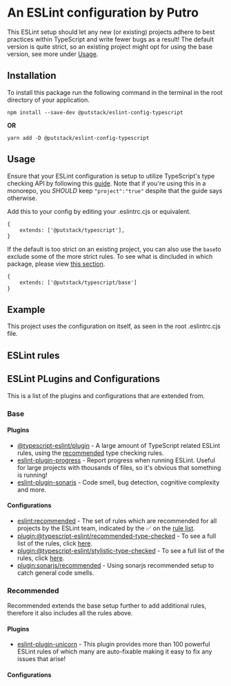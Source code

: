 # An ESLint configuration by Putro

This ESLint setup should let any new (or existing) projects adhere to best practices within TypeScript and write fewer bugs as a result!
The default version is quite strict, so an existing project might opt for using the base version, see more under [Usage](#Usage).

## Installation

To install this package run the following command in the terminal in the root directory of your application.

```
npm install --save-dev @putstack/eslint-config-typescript
```

**OR**

```
yarn add -D @putstack/eslint-config-typescript
```

## Usage

Ensure that your ESLint configuration is setup to utilize TypeScript's type checking API by following this [guide](https://typescript-eslint.io/linting/typed-linting). Note that if you're using this in a monorepo, you _SHOULD_ keep `"project":"true"` despite that the guide says otherwise.

Add this to your config by editing your .eslintrc.cjs or equivalent.

```
{
    extends: ['@putstack/typescript'],
}
```

If the default is too strict on an existing project, you can also use the `base`to exclude some of the more strict rules.
To see what is dincluded in which package, please view [this section](#eslint-plugins-and-configurations).

```
{
    extends: ['@putstack/typescript/base']
}
```

## Example

This project uses the configuration on itself, as seen in the root .eslintrc.cjs file.

## ESLint rules

## ESLint PLugins and Configurations

This is a list of the plugins and configurations that are extended from.

### Base

#### Plugins

- [@typescript-eslint/plugin](https://github.com/typescript-eslint/typescript-eslint/tree/main/packages/eslint-plugin) - A large amount of TypeScript related ESLint rules, using the [recommended](https://typescript-eslint.io/linting/configs#projects-with-type-checking) type checking rules.
- [eslint-plugin-progress](https://github.com/taskworld/eslint-plugin-progress) - Report progress when running ESLint. Useful for large projects with thousands of files, so it's obvious that something is running!
- [eslint-plugin-sonarjs](https://github.com/SonarSource/eslint-plugin-sonarjs) - Code smell, bug detection, cognitive complexity and more.

#### Configurations

- [eslint:recommended](https://eslint.org/docs/latest/rules/) - The set of rules which are recommended for all projects by the ESLint team, indicated by the ✅ on the [rule list](https://eslint.org/docs/latest/rules/).
- [plugin:@typescript-eslint/recommended-type-checked](https://typescript-eslint.io/linting/configs#recommended-type-checked) - To see a full list of the rules, click [here](https://github.com/typescript-eslint/typescript-eslint/blob/main/packages/eslint-plugin/src/configs/recommended-type-checked.ts).
- [plugin:@typescript-eslint/stylistic-type-checked](https://typescript-eslint.io/linting/configs#stylistic-type-checked) - To see a full list of the rules, click [here](https://github.com/typescript-eslint/typescript-eslint/blob/main/packages/eslint-plugin/src/configs/stylistic-type-checked.ts).
- [plugin:sonarjs/recommended](https://github.com/SonarSource/eslint-plugin-sonarjs#usage) - Using sonarjs recommended setup to catch general code smells.

### Recommended

Recommended extends the base setup further to add additional rules, therefore it also includes all the rules above.

#### Plugins

- [eslint-plugin-unicorn](https://github.com/sindresorhus/eslint-plugin-unicorn#recommended-config) - This plugin provides more than 100 powerful ESLint rules of which many are auto-fixable making it easy to fix any issues that arise!

#### Configurations
